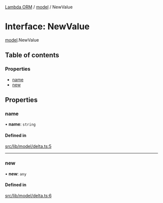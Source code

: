 [Lambda ORM](../README.md) / [model](../modules/model.md) / NewValue

# Interface: NewValue

[model](../modules/model.md).NewValue

## Table of contents

### Properties

- [name](model.NewValue.md#name)
- [new](model.NewValue.md#new)

## Properties

### name

• **name**: `string`

#### Defined in

[src/lib/model/delta.ts:5](https://github.com/FlavioLionelRita/lambda-orm/blob/c4a0e00/src/lib/model/delta.ts#L5)

___

### new

• **new**: `any`

#### Defined in

[src/lib/model/delta.ts:6](https://github.com/FlavioLionelRita/lambda-orm/blob/c4a0e00/src/lib/model/delta.ts#L6)

